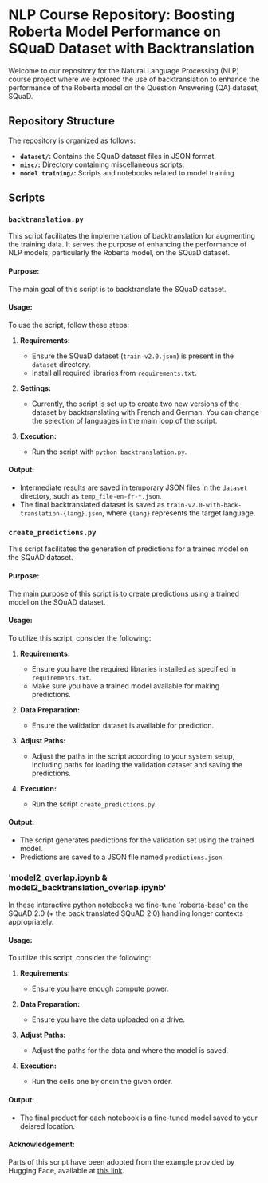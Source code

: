 # NLP Course Repository: Boosting Roberta Model Performance on SQuaD Dataset with Backtranslation

Welcome to our repository for the Natural Language Processing (NLP) course project where we explored the use of backtranslation to enhance the performance of the Roberta model on the Question Answering (QA) dataset, SQuaD.


## Repository Structure

The repository is organized as follows:

- **`dataset/`:** Contains the SQuaD dataset files in JSON format.
- **`misc/`:** Directory containing miscellaneous scripts.
- **`model training/`:** Scripts and notebooks related to model training.

## Scripts

### `backtranslation.py`

This script facilitates the implementation of backtranslation for augmenting the training data. It serves the purpose of enhancing the performance of NLP models, particularly the Roberta model, on the SQuaD dataset. 

#### Purpose:
The main goal of this script is to backtranslate the SQuaD dataset.

#### Usage:
To use the script, follow these steps:

1. **Requirements:**
   - Ensure the SQuaD dataset (`train-v2.0.json`) is present in the `dataset` directory.
   - Install all required libraries from `requirements.txt`.

2. **Settings:**
    - Currently, the script is set up to create two new versions of the dataset by backtranslating with French and German. You can change the selection of languages in the main loop of the script.

3. **Execution:**
    - Run the script with `python backtranslation.py`.

#### Output:
   - Intermediate results are saved in temporary JSON files in the `dataset` directory, such as `temp_file-en-fr-*.json`.
   - The final backtranslated dataset is saved as `train-v2.0-with-back-translation-{lang}.json`, where `{lang}` represents the target language.


### `create_predictions.py`

This script facilitates the generation of predictions for a trained model on the SQuAD dataset.

#### Purpose:
The main purpose of this script is to create predictions using a trained model on the SQuAD dataset.

#### Usage:
To utilize this script, consider the following:

1. **Requirements:**
   - Ensure you have the required libraries installed as specified in `requirements.txt`.
   - Make sure you have a trained model available for making predictions.

2. **Data Preparation:**
   - Ensure the validation dataset is available for prediction.

3. **Adjust Paths:**
   - Adjust the paths in the script according to your system setup, including paths for loading the validation dataset and saving the predictions.

4. **Execution:**
   - Run the script `create_predictions.py`.

#### Output:
   - The script generates predictions for the validation set using the trained model.
   - Predictions are saved to a JSON file named `predictions.json`.

### 'model2_overlap.ipynb & model2_backtranslation_overlap.ipynb' 

In these interactive python notebooks we fine-tune 'roberta-base' on the SQuAD 2.0 (+ the back translated SQuAD 2.0) handling longer contexts appropriately.

#### Usage:
To utilize this script, consider the following:

1. **Requirements:**
   - Ensure you have enough compute power.

2. **Data Preparation:**
   - Ensure you have the data uploaded on a drive.

3. **Adjust Paths:**
   - Adjust the paths for the data and where the model is saved.

4. **Execution:**
   - Run the cells one by onein the given order.

#### Output:
   - The final product for each notebook is a fine-tuned model saved to your deisred location.


#### Acknowledgement:
Parts of this script have been adopted from the example provided by Hugging Face, available at [this link](https://github.com/huggingface/notebooks/blob/main/examples/question_answering.ipynb).


